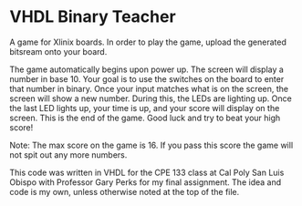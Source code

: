 # VHDL Binary Teacher
A game for Xlinix boards. In order to play the game, upload the generated bitsream onto your board.

The game automatically begins upon power up. The screen will display a number in base 10. Your goal is to use the switches on the board to enter that number in binary. Once your input matches what is on the screen, the screen will show a new number. During this, the LEDs are lighting up. Once the last LED lights up, your time is up, and your score will display on the screen. This is the end of the game. Good luck and try to beat your high score!

Note: The max score on the game is 16. If you pass this score the game will not spit out any more numbers. 

This code was written in VHDL for the CPE 133 class at Cal Poly San Luis Obispo with Professor Gary Perks for my final assignment. The idea and code is my own, unless otherwise noted at the top of the file.
